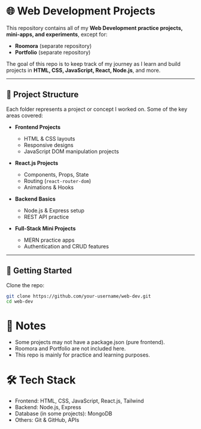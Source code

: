 # 🌐 Web Development Projects  

This repository contains all of my **Web Development practice projects, mini-apps, and experiments**, except for:  
- **Roomora** (separate repository)  
- **Portfolio** (separate repository)  

The goal of this repo is to keep track of my journey as I learn and build projects in **HTML, CSS, JavaScript, React, Node.js**, and more.  

---

## 📂 Project Structure  

Each folder represents a project or concept I worked on. Some of the key areas covered:  

- **Frontend Projects**  
  - HTML & CSS layouts  
  - Responsive designs  
  - JavaScript DOM manipulation projects  

- **React.js Projects**  
  - Components, Props, State  
  - Routing (`react-router-dom`)  
  - Animations & Hooks  

- **Backend Basics**  
  - Node.js & Express setup  
  - REST API practice  

- **Full-Stack Mini Projects**  
  - MERN practice apps  
  - Authentication and CRUD features  

---

## 🚀 Getting Started  

Clone the repo:  
```bash
git clone https://github.com/your-username/web-dev.git
cd web-dev
```
# 📌 Notes

 - Some projects may not have a package.json (pure frontend).
 - Roomora and Portfolio are not included here.
 - This repo is mainly for practice and learning purposes.

# 🛠️ Tech Stack

 - Frontend: HTML, CSS, JavaScript, React.js, Tailwind
 - Backend: Node.js, Express
 - Database (in some projects): MongoDB
 - Others: Git & GitHub, APIs
